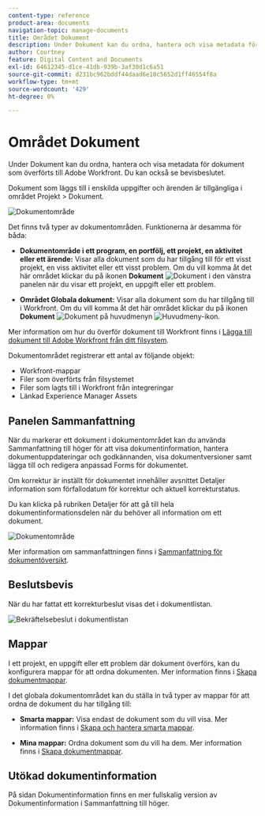 ```yaml
---
content-type: reference
product-area: documents
navigation-topic: manage-documents
title: Området Dokument
description: Under Dokument kan du ordna, hantera och visa metadata för dokument som överförts till Adobe Workfront. Du kan också se bevisbeslutet.
author: Courtney
feature: Digital Content and Documents
exl-id: 64612345-d1ce-41db-939b-3af30d1c6a51
source-git-commit: d231bc962bddf44daad6e10c5652d1ff46554f8a
workflow-type: tm+mt
source-wordcount: '429'
ht-degree: 0%

---
```


# Området Dokument

Under Dokument kan du ordna, hantera och visa metadata för dokument som överförts till Adobe Workfront. Du kan också se bevisbeslutet.

Dokument som läggs till i enskilda uppgifter och ärenden är tillgängliga i området Projekt > Dokument.

![Dokumentområde](assets/documents-area-v2-350x199.png)

Det finns två typer av dokumentområden. Funktionerna är desamma för båda:

* **Dokumentområde i ett program, en portfölj, ett projekt, en aktivitet eller ett ärende:** Visar alla dokument som du har tillgång till för ett visst projekt, en viss aktivitet eller ett visst problem. Om du vill komma åt det här området klickar du på ikonen **Dokument** ![Dokument](assets/document-icon-12x14.png) i den vänstra panelen när du visar ett projekt, en uppgift eller ett problem.

* **Området Globala dokument:** Visar alla dokument som du har tillgång till i Workfront. Om du vill komma åt det här området klickar du på ikonen **Dokument** ![Dokument](assets/document-icon.png) på huvudmenyn ![Huvudmeny-ikon](assets/main-menu-icon.png).

Mer information om hur du överför dokument till Workfront finns i [Lägga till dokument till Adobe Workfront från ditt filsystem](../../documents/adding-documents-to-workfront/add-documents-from-file-system.md).


Dokumentområdet registrerar ett antal av följande objekt:

* Workfront-mappar
* Filer som överförts från filsystemet
* Filer som lagts till i Workfront från integreringar
* Länkad Experience Manager Assets

## Panelen Sammanfattning

När du markerar ett dokument i dokumentområdet kan du använda Sammanfattning till höger för att visa dokumentinformation, hantera dokumentuppdateringar och godkännanden, visa dokumentversioner samt lägga till och redigera anpassad Forms för dokumentet.

Om korrektur är inställt för dokumentet innehåller avsnittet Detaljer information som förfallodatum för korrektur och aktuell korrekturstatus.

Du kan klicka på rubriken Detaljer för att gå till hela dokumentinformationsdelen när du behöver all information om ett dokument.

![Dokumentområde](assets/documents-area-v2-350x199.png)

Mer information om sammanfattningen finns i [Sammanfattning för dokumentöversikt](../../documents/managing-documents/summary-for-documents.md).

## Beslutsbevis

När du har fattat ett korrekturbeslut visas det i dokumentlistan.

![Bekräftelsebeslut i dokumentlistan](assets/proof-decision---doc-list-350x168.png)

## Mappar

I ett projekt, en uppgift eller ett problem där dokument överförs, kan du konfigurera mappar för att ordna dokumenten. Mer information finns i [Skapa dokumentmappar](../../documents/organizing-documents/create-documents-folder.md).

I det globala dokumentområdet kan du ställa in två typer av mappar för att ordna de dokument du har tillgång till:

* **Smarta mappar:** Visa endast de dokument som du vill visa. Mer information finns i [Skapa och hantera smarta mappar](../../documents/organizing-documents/create-manage-smart-folders.md).

* **Mina mappar:** Ordna dokument som du vill ha dem. Mer information finns i [Skapa dokumentmappar](../../documents/organizing-documents/create-documents-folder.md).

## Utökad dokumentinformation

På sidan Dokumentinformation finns en mer fullskalig version av Dokumentinformation i Sammanfattning till höger.
